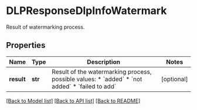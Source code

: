 # DLPResponseDlpInfoWatermark

Result of watermarking process.
## Properties
Name | Type | Description | Notes
------------ | ------------- | ------------- | -------------
**result** | **str** | Result of the watermarking process, possible values: * &#x60;added&#x60; * &#x60;not added&#x60; * &#x60;failed to add&#x60;  | [optional] 

[[Back to Model list]](../README.md#documentation-for-models) [[Back to API list]](../README.md#documentation-for-api-endpoints) [[Back to README]](../README.md)


